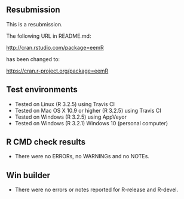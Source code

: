 ## Resubmission

This is a resubmission. 

The following URL in README.md:

http://cran.rstudio.com/package=eemR

has been changed to:

https://cran.r-project.org/package=eemR


## Test environments

* Tested on Linux (R 3.2.5) using Travis CI
* Tested on Mac OS X 10.9 or higher (R 3.2.5) using Travis CI
* Tested on Windows (R 3.2.5) using AppVeyor
* Tested on Windows (R 3.2.1) Windows 10 (personal computer)

## R CMD check results

* There were no ERRORs, no WARNINGs and no NOTEs. 

## Win builder

* There were no errors or notes reported for R-release and R-devel.


